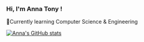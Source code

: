 ### Hi, I'm Anna Tony !

💭Currently learning Computer Science & Engineering


[![Anna's GitHub stats](https://github-readme-stats.vercel.app/api?username=annatony2)](https://github.com/annatony2/github-readme-stats)
